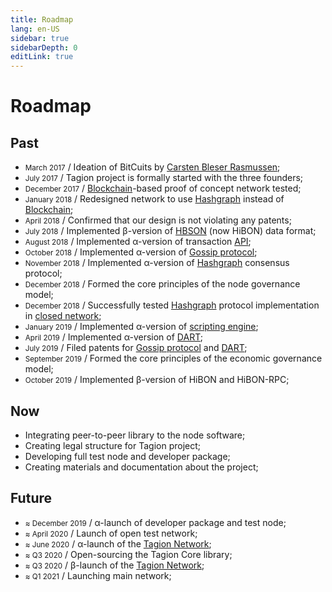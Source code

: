 ```yaml
---
title: Roadmap
lang: en-US
sidebar: true
sidebarDepth: 0
editLink: true
---
```


# Roadmap

## Past

- <small>March 2017</small> / Ideation of BitCuits by [Carsten Bleser Rasmussen](/wiki/foundation/team.html#carsten-bleser-rasmussen);
- <small>July 2017</small> / Tagion project is formally started with the three founders;
- <small>December 2017</small> / [Blockchain](/wiki/terminology.html#blockchain)-based proof of concept network tested;
- <small>January 2018</small> / Redesigned network to use [Hashgraph](/wiki/terminology.html#hashgraph-protocol) instead of [Blockchain](/wiki/terminology.html#blockchain);
- <small>April 2018</small> / Confirmed that our design is not violating any patents;
- <small>July 2018</small> / Implemented β-version of [HBSON](/wiki/terminology.html#hbson) (now HiBON) data format;
- <small>August 2018</small> / Implemented α-version of transaction [API](/wiki/terminology.html#api);
- <small>October 2018</small> / Implemented α-version of [Gossip protocol](/wiki/terminology.html#gossip-protocol);
- <small>November 2018</small> / Implemented α-version of [Hashgraph](/wiki/terminology.html#hashgraph) consensus protocol;
- <small>December 2018</small> / Formed the core principles of the node governance model;
- <small>December 2018</small> / Successfully tested [Hashgraph](/wiki/terminology.html#hashgraph) protocol implementation in [closed network](/wiki/terminology.html#closed-network);
- <small>January 2019</small> / Implemented α-version of [scripting engine](/wiki/terminology.html#scripting-engine);
- <small>April 2019</small> / Implemented α-version of [DART](/wiki/terminology.html#dart);
- <small>July 2019</small> / Filed patents for [Gossip protocol](/wiki/terminology.html#gossip-protocol) and [DART](/wiki/terminology.html#dart);
- <small>September 2019</small> / Formed the core principles of the economic governance model;
- <small>October 2019</small> / Implemented β-version of HiBON and HiBON-RPC;

## Now

- Integrating peer-to-peer library to the node software;
- Creating legal structure for Tagion project;
- Developing full test node and developer package;
- Creating materials and documentation about the project;


## Future

- <small>≈ December 2019</small> / α-launch of developer package and test node;
- <small>≈ April 2020</small> / Launch of open test network;
- <small>≈ June 2020</small> / α-launch of the [Tagion Network](/wiki/terminology.html#tagion-network);
- <small>≈ Q3 2020</small> / Open-sourcing the Tagion Core library;
- <small>≈ Q3 2020</small> / β-launch of the [Tagion Network](/wiki/terminology.html#tagion-network);
- <small>≈ Q1 2021</small> / Launching main network;
